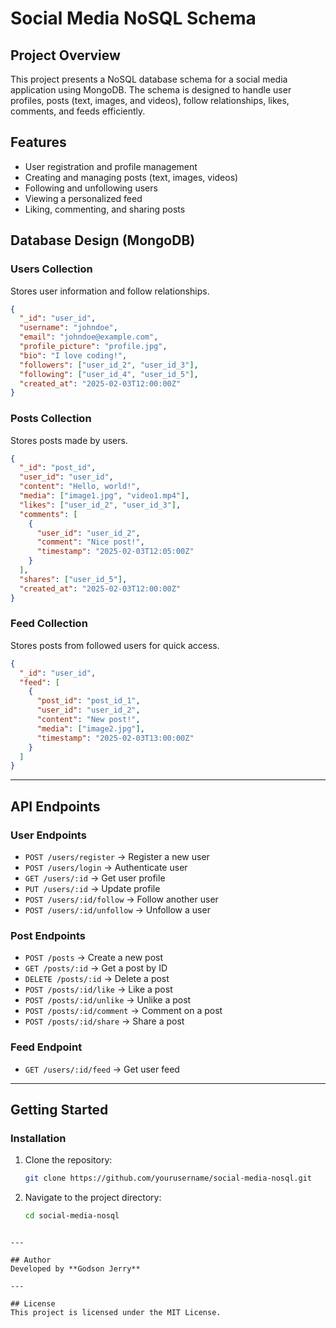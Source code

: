  # Social Media NoSQL Schema

## Project Overview
This project presents a NoSQL database schema for a social media application using MongoDB. The schema is designed to handle user profiles, posts (text, images, and videos), follow relationships, likes, comments, and feeds efficiently.

## Features
- User registration and profile management
- Creating and managing posts (text, images, videos)
- Following and unfollowing users
- Viewing a personalized feed
- Liking, commenting, and sharing posts

## Database Design (MongoDB)

### **Users Collection**
Stores user information and follow relationships.

```json
{
  "_id": "user_id",
  "username": "johndoe",
  "email": "johndoe@example.com",
  "profile_picture": "profile.jpg",
  "bio": "I love coding!",
  "followers": ["user_id_2", "user_id_3"],
  "following": ["user_id_4", "user_id_5"],
  "created_at": "2025-02-03T12:00:00Z"
}
```

### **Posts Collection**
Stores posts made by users.

```json
{
  "_id": "post_id",
  "user_id": "user_id",
  "content": "Hello, world!",
  "media": ["image1.jpg", "video1.mp4"],
  "likes": ["user_id_2", "user_id_3"],
  "comments": [
    {
      "user_id": "user_id_2",
      "comment": "Nice post!",
      "timestamp": "2025-02-03T12:05:00Z"
    }
  ],
  "shares": ["user_id_5"],
  "created_at": "2025-02-03T12:00:00Z"
}
```

### **Feed Collection**
Stores posts from followed users for quick access.

```json
{
  "_id": "user_id",
  "feed": [
    {
      "post_id": "post_id_1",
      "user_id": "user_id_2",
      "content": "New post!",
      "media": ["image2.jpg"],
      "timestamp": "2025-02-03T13:00:00Z"
    }
  ]
}
```

---

## API Endpoints

### **User Endpoints**
- `POST /users/register` → Register a new user
- `POST /users/login` → Authenticate user
- `GET /users/:id` → Get user profile
- `PUT /users/:id` → Update profile
- `POST /users/:id/follow` → Follow another user
- `POST /users/:id/unfollow` → Unfollow a user

### **Post Endpoints**
- `POST /posts` → Create a new post
- `GET /posts/:id` → Get a post by ID
- `DELETE /posts/:id` → Delete a post
- `POST /posts/:id/like` → Like a post
- `POST /posts/:id/unlike` → Unlike a post
- `POST /posts/:id/comment` → Comment on a post
- `POST /posts/:id/share` → Share a post

### **Feed Endpoint**
- `GET /users/:id/feed` → Get user feed

---

## Getting Started
### **Installation**
1. Clone the repository:
   ```sh
   git clone https://github.com/yourusername/social-media-nosql.git
   ```
2. Navigate to the project directory:
   ```sh
   cd social-media-nosql
   ```

```

---

## Author
Developed by **Godson Jerry**

---

## License
This project is licensed under the MIT License.

